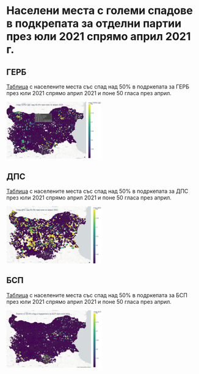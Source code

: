 # Населени места с големи спадове в подкрепата за отделни партии през юли 2021 спрямо април 2021 г.

## ГЕРБ
[Таблица](./../../assets/2021/spadove/gerb.html) с населените места със спад над 50% в подркепата за ГЕРБ през юли 2021 спрямо април 2021 и поне 50 гласа през април.

<a href='./../../assets/spad_gerb_map.html'><img src='./../../assets/spad_gerb_map.png' width="250"></a>


## ДПС
[Таблица](./../../assets/2021/spadove/dps.html) с населените места със спад над 50% в подркепата за ДПС през юли 2021 спрямо април 2021 и поне 50 гласа през април.

<a href='./../../assets/spad_dps_map.html'><img src='./../../assets/spad_dps_map.png' width="250"></a>

## БСП
[Таблица](./../../assets/2021/spadove/bsp.html) с населените места със спад над 50% в подркепата за БСП през юли 2021 спрямо април 2021 и поне 50 гласа през април.

<a href='./../../assets/spad_bsp_map.html'><img src='./../../assets/spad_bsp_map.png' width="250"></a>

<!---
## ИТН
![спадове ИТН](./../../assets/itn_spad_karta.png)

## ДБ
![спадове ДБ](./../../assets/db_spad_karta.png)

## Мутри вън!
![спадове МВ](./../../assets/mv_spad_karta.png)
-->
